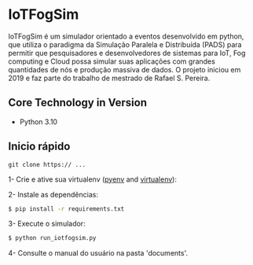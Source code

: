 # IoTFogSim

IoTFogSim é um simulador orientado a eventos desenvolvido em python, que utiliza o paradigma da Simulação Paralela e Distribuída (PADS) para permitir que pesquisadores e desenvolvedores de sistemas para IoT, Fog computing e Cloud possa simular suas aplicações com grandes quantidades de nós e produção massiva de dados. O projeto iniciou em 2019 e faz parte do trabalho de mestrado de Rafael S. Pereira. 

Core Technology in Version
---------------------------
 - Python 3.10
 
## Inicio rápido

```
git clone https:// ...
```
1- Crie e ative sua virtualenv ([pyenv](https://github.com/pyenv/pyenv) and [virtualenv](https://virtualenvwrapper.readthedocs.org/en/latest/)):

2- Instale as dependẽncias:
```bash
$ pip install -r requirements.txt
```
3- Execute o simulador:
```bash
$ python run_iotfogsim.py
```
4- Consulte o manual do usuário na pasta 'documents'.